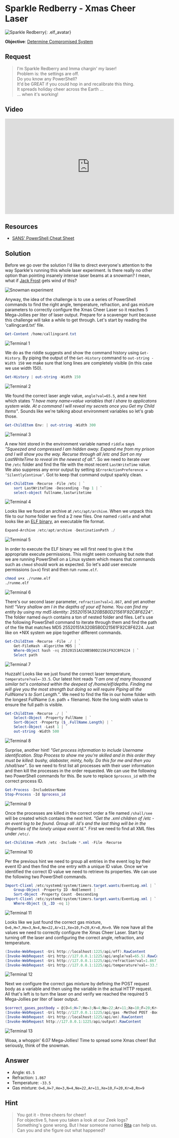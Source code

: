 # Sparkle Redberry - Xmas Cheer Laser
![Sparkle Redberry](../img/hints/h5/h5_sparkle_redberry.png){: .elf_avatar}

**Objective**: [Determine Compromised System](../objectives/o5.md)

## Request
> I'm Sparkle Redberry and Imma chargin' my laser!  
> Problem is: the settings are off.  
> Do you know any PowerShell?  
> It'd be GREAT if you could hop in and recalibrate this thing.  
> It spreads holiday cheer across the Earth ...  
> ... when it's working!  

## Video
<div class="video-wrapper">
<iframe width="560" height="315" src="https://www.youtube.com/embed/1Cl2-iRDNX4" frameborder="0" allow="accelerometer; autoplay; encrypted-media; gyroscope; picture-in-picture" allowfullscreen></iframe>
</div>

## Resources
- [SANS' PowerShell Cheat Sheet](https://blogs.sans.org/pen-testing/files/2016/05/PowerShellCheatSheet_v41.pdf) 

## Solution
Before we go over the solution I'd like to direct everyone's attention to the way Sparkle's running this whole laser experiment. Is there really no other option than pointing insanely intense laser beams at a snowman? I mean, what if [Jack Frost](../../#kringlecon-3-jack-frost) gets wind of this?

![Snowman experiment](../img/hints/h5/h5_snowman_experiment_no.png)

Anyway, the idea of the challenge is to use a series of PowerShell commands to find the right angle, temperature, refraction, and gas mixture parameters to correctly configure the Xmas Cheer Laser so it reaches 5 Mega-Jollies per liter of laser output. Prepare for a scavenger hunt because this challenge will take a while to get through. Let's start by reading the 'callingcard.txt' file.

```powershell
Get-Content /home/callingcard.txt
```

![Terminal 1](../img/hints/h5/h5_terminal1_lasers.png)

We do as the riddle suggests and show the command history using `Get-History`. By piping the output of the `Get-History` command to `out-string -Width 150` we make sure that long lines are completely visible (in this case we use width 150).

```powershell
Get-History | out-string -Width 150
```

![Terminal 2](../img/hints/h5/h5_terminal2.png)

We found the correct laser angle value, `angle?val=65.5`, and a new hint which states *"I have many name=value variables that I share to applicatons system wide. At a command I will reveal my secrets once you Get my Child Items"*. Sounds like we're talking about environment variables so let's grab those.

```powershell
Get-ChildItem Env: | out-string -Width 300
```

![Terminal 3](../img/hints/h5/h5_terminal3.png)

A new hint stored in the environment variable named `riddle` says *"Squeezed and compressed I am hidden away. Expand me from my prison and I will show you the way. Recurse through all /etc and Sort on my LastWriteTime to reveal im the newest of all."*. So we need to iterate over the `/etc` folder and find the file with the most recent `LastWriteTime` value. We also suppress any error output by setting `$ErrorActionPreference = ‘SilentlyContinue’`. Got to keep that command output sparkly clean.

```powershell
Get-ChildItem -Recurse -File /etc | `
    sort LastWriteTime -Descending -Top 1 | `
    select-object fullname,lastwritetime
```

![Terminal 4](../img/hints/h5/h5_terminal4.png)

Looks like we found an archive at `/etc/apt/archive`. When we unpack this file to our home folder we find a 2 new files. One named `riddle` and what looks like an [ELF binary](https://en.wikipedia.org/wiki/Executable_and_Linkable_Format), an executable file format.

```powershell
Expand-Archive /etc/apt/archive -DestinationPath ./
```

![Terminal 5](../img/hints/h5/h5_terminal5.png)

In order to execute the ELF binary we will first need to give it the appropriate execute permissions. This might seem confusing but note that we are running PowerShell on a Linux system which means that commands such as `chmod` should work as expected. So let's add user execute permissions (u+x) first and then run `runme.elf`.

```bash
chmod u+x ./runme.elf
./runme.elf
```

![Terminal 6](../img/hints/h5/h5_terminal6.png)

There's our second laser parameter, `refraction?val=1.867`, and yet another hint! *"Very shallow am I in the depths of your elf home. You can find my entity by using my md5 identity: 25520151A320B5B0D21561F92C8F6224"*. The folder named `depth` contains a ton of nested folder and files. Let's use the following PowerShell command to iterate through them and find the path of the file that matches MD5 25520151A320B5B0D21561F92C8F6224. Just like on *NIX system we pipe together different commands.

```powershell
Get-ChildItem -Recurse -File ./ | `
    Get-FileHash -Algorithm MD5 | `
    Where-Object hash -eq 25520151A320B5B0D21561F92C8F6224 | `
    Select path
```

![Terminal 7](../img/hints/h5/h5_terminal7.png)

Huzzah! Looks like we just found the correct laser temperature, `temperature?val=-33.5`. Our latest hint reads *"I am one of many thousand similar txt's contained within the deepest of /home/elf/depths. Finding me will give you the most strength but doing so will require Piping all the FullName's to Sort Length."*. We need to find the file in our home folder with the longest FullName (i.e. path + filename). Note the long width value to ensure the full path is visible.

```powershell
Get-ChildItem -Recurse ./ | `
    Select-Object -Property FullName | `
    Sort-Object -Property {$_.FullName.Length} | `
    Select-Object -Last 1 | `
    out-string -Width 500
```

![Terminal 8](../img/hints/h5/h5_terminal8.png)

Surprise, another hint! *"Get process information to include Username identification. Stop Process to show me you're skilled and in this order they must be killed: bushy, alabaster, minty, holly. Do this for me and then you /shall/see"*. So we need to first list all processes with their user information and then kill the processes in the order requested. We can use the following two PowerShell commands for this. Be sure to replace `$process_id` with the correct process ID.

```powershell
Get-Process -IncludeUserName
Stop-Process -Id $process_id
```

![Terminal 9](../img/hints/h5/h5_terminal9.png)

Once the processes are killed in the correct order a file named `/shall/see` will be created which contains the next hint. *"Get the .xml children of /etc - an event log to be found. Group all .Id's and the last thing will be in the Properties of the lonely unique event Id."*. First we need to find all XML files under `/etc/`. 

```powershell
Get-Childitem –Path /etc -Include *.xml -File -Recurse
```

![Terminal 10](../img/hints/h5/h5_terminal10.png)

Per the previous hint we need to group all entries in the event log by their event ID and then find the one entry with a unique ID value. Once we've identified the correct ID value we need to retrieve its properties. We can use the following two PowerShell commands.

```powershell
Import-Clixml /etc/systemd/system/timers.target.wants/EventLog.xml | `
    Group-Object -Property ID -NoElement | `
    Sort-Object -Property Count -Descending
Import-Clixml /etc/systemd/system/timers.target.wants/EventLog.xml | `
    Where-Object {$_.ID -eq 1}
```

![Terminal 11](../img/hints/h5/h5_terminal11.png)

Looks like we just found the correct gas mixture, `O=6,H=7,He=3,N=4,Ne=22,Ar=11,Xe=10,F=20,Kr=8,Rn=9`. We now have all the values we need to correctly configure the Xmas Cheer Laser. Start by turning off the laser and configuring the correct angle, refraction, and temperature.

```powershell
(Invoke-WebRequest -Uri http://localhost:1225/api/off).RawContent
(Invoke-WebRequest -Uri http://127.0.0.1:1225/api/angle?val=65.5).RawContent
(Invoke-WebRequest -Uri http://127.0.0.1:1225/api/refraction?val=1.867).RawContent
(Invoke-WebRequest -Uri http://127.0.0.1:1225/api/temperature?val=-33.5).RawContent
```

![Terminal 12](../img/hints/h5/h5_terminal12.png)

Next we configure the correct gas mixture by defining the POST request body as a variable and then using the variable in the actual HTTP request. All that's left is to turn the laser on and verify we reached the required 5 Mega-Jollies per liter of laser output.

```powershell
$correct_gases_postbody = @{O=6;H=7;He=3;N=4;Ne=22;Ar=11;Xe=10;F=20;Kr=8;Rn=9}
(Invoke-WebRequest -Uri http://127.0.0.1:1225/api/gas -Method POST -Body $correct_gases_postbody).RawContent
(Invoke-WebRequest -Uri http://localhost:1225/api/on).RawContent
(Invoke-WebRequest http://127.0.0.1:1225/api/output).RawContent
```

![Terminal 13](../img/hints/h5/h5_terminal13.png)

Woaa, a whoppin' 6.07 Mega-Jollies! Time to spread some Xmas cheer! But seriously, think of the snowman.

## Answer
- Angle: `65.5`
- Refraction: `1.867`
- Temperature: `-33.5`
- Gas mixture: `O=6,H=7,He=3,N=4,Ne=22,Ar=11,Xe=10,F=20,Kr=8,Rn=9`

## Hint
> You got it - three cheers for cheer!  
> For objective 5, have you taken a look at our Zeek logs?  
> Something's gone wrong. But I hear someone named [Rita](https://www.activecountermeasures.com/free-tools/rita/) can help us.  
> Can you and she figure out what happened?  
